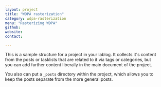 ```yaml
---
layout: project
title: "WDPA rasterization"
category: wdpa-rasterization
menu: "Rasterizing WDPA"
github:
website:
contact:

---
```


This is a sample structure for a project in your lablog. It collects it's
content from the posts or tasklists that are related to it via tags or
categories, but you can add further content liberally in the main document of
the project.

You also can put a `_posts` directory within the project, which allows you to
keep the posts separate from the more general posts.
